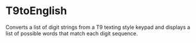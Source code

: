 # T9toEnglish
Converts a list of digit strings from a T9 texting style keypad and displays a list of possible words that match each digit sequence.
